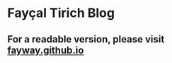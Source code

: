 # Fayçal Tirich Blog

## For a readable version, please visit **[fayway.github.io](http://fayway.github.io)**